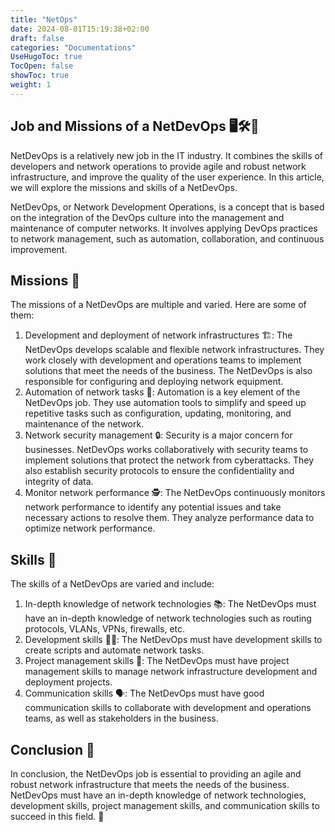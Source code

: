 ```yaml
---
title: "NetOps"
date: 2024-08-01T15:19:38+02:00
draft: false
categories: "Documentations"
UseHugoToc: true
TocOpen: false
showToc: true
weight: 1
---
```


## Job and Missions of a NetDevOps 🖥️🛠️📡

NetDevOps is a relatively new job in the IT industry. It combines the skills of developers and network operations to provide agile and robust network infrastructure, and improve the quality of the user experience. In this article, we will explore the missions and skills of a NetDevOps.

NetDevOps, or Network Development Operations, is a concept that is based on the integration of the DevOps culture into the management and maintenance of computer networks. It involves applying DevOps practices to network management, such as automation, collaboration, and continuous improvement.

## Missions 🎯

The missions of a NetDevOps are multiple and varied. Here are some of them:

1. Development and deployment of network infrastructures 🏗️: The NetDevOps develops scalable and flexible network infrastructures. They work closely with development and operations teams to implement solutions that meet the needs of the business. The NetDevOps is also responsible for configuring and deploying network equipment.
2. Automation of network tasks 🤖: Automation is a key element of the NetDevOps job. They use automation tools to simplify and speed up repetitive tasks such as configuration, updating, monitoring, and maintenance of the network.
3. Network security management 🔒: Security is a major concern for businesses. NetDevOps works collaboratively with security teams to implement solutions that protect the network from cyberattacks. They also establish security protocols to ensure the confidentiality and integrity of data.
4. Monitor network performance 🕵️: The NetDevOps continuously monitors network performance to identify any potential issues and take necessary actions to resolve them. They analyze performance data to optimize network performance.

## Skills 🤹

The skills of a NetDevOps are varied and include:

1. In-depth knowledge of network technologies 📚: The NetDevOps must have an in-depth knowledge of network technologies such as routing protocols, VLANs, VPNs, firewalls, etc.
2. Development skills 🧑‍💻: The NetDevOps must have development skills to create scripts and automate network tasks.
3. Project management skills 📅: The NetDevOps must have project management skills to manage network infrastructure development and deployment projects.
4. Communication skills 🗣️: The NetDevOps must have good communication skills to collaborate with development and operations teams, as well as stakeholders in the business.

## Conclusion 📝

In conclusion, the NetDevOps job is essential to providing an agile and robust network infrastructure that meets the needs of the business. NetDevOps must have an in-depth knowledge of network technologies, development skills, project management skills, and communication skills to succeed in this field. 🌟
